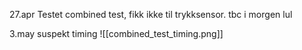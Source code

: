 27.apr
Testet combined test, fikk ikke til trykksensor. tbc i morgen lul


3.may
suspekt timing
![[combined_test_timing.png]]
